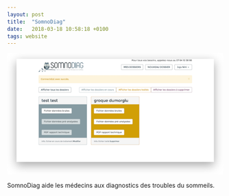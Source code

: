 ```yaml
---
layout: post
title:  "SomnoDiag"
date:   2018-03-18 10:58:18 +0100
tags: website
---
```

![Somnodiag](/assets/somnodiag.png)

SomnoDiag aide les médecins aux diagnostics des troubles du sommeils.
